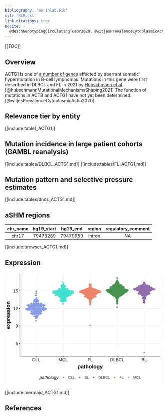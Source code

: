 ```yaml
---
bibliography: 'morinlab.bib'
csl: 'NLM.csl'
link-citations: true
nocite: |
  @deschGenotypingCirculatingTumor2020, @witjesPrevalenceCytoplasmicActin2020, @spinaGeneticsNodalMarginal2016, @hubschmannMutationalMechanismsShaping2021, 
---
```


[[_TOC_]]


## Overview

ACTG1 is one of [a number of genes](https://github.com/morinlab/LLMPP/wiki/ashm) affected by aberrant somatic hypermutation in B-cell lymphomas. 
Mutations in this gene were first described in DLBCL and FL in 2021 by [Hübschmann et al](papers/hubschmannMutationalMechanismsShaping2021.md).[@hubschmannMutationalMechanismsShaping2021]
The function of mutations in ACTB and ACTG1 have not yet been determined.[@witjesPrevalenceCytoplasmicActin2020]



## Relevance tier by entity

[[include:table1_ACTG1]]

## Mutation incidence in large patient cohorts (GAMBL reanalysis)

[[include:tables/DLBCL_ACTG1.md]]
[[include:tables/FL_ACTG1.md]]

## Mutation pattern and selective pressure estimates

[[include:tables/dnds_ACTG1.md]]

## aSHM regions

|chr_name|hg19_start|hg19_end|region                                                                                       |regulatory_comment|
|:--------:|:----------:|:--------:|:---------------------------------------------------------------------------------------------:|:------------------:|
|chr17   |79478289  |79479959|[intron](https://genome.ucsc.edu/s/rdmorin/GAMBL%20hg19?position=chr17%3A79478289%2D79479959)|NA                |



[[include:browser_ACTG1.md]]

## Expression
![](images/gene_expression/ACTG1_by_pathology.svg)

[[include:mermaid_ACTG1.md]]

## References


<!-- ORIGIN: spinaGeneticsNodalMarginal2016b -->
<!-- DLBCL: hubschmannMutationalMechanismsShaping2021b -->
<!-- MZL: spinaGeneticsNodalMarginal2016b -->
<!-- FL: hubschmannMutationalMechanismsShaping2021b -->
<!-- PMBL: deschGenotypingCirculatingTumor2020 -->
